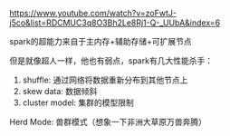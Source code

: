 

https://www.youtube.com/watch?v=zoFwtJ-j5co&list=RDCMUC3q8O3Bh2Le8Rj1-Q-_UUbA&index=6

spark的超能力来自于主内存+辅助存储+可扩展节点

但是就像超人一样，他也有弱点，spark有几大性能杀手：
1. shuffle: 通过网络将数据重新分布到其他节点上
2. skew data: 数据倾斜
3. cluster model: 集群的模型限制

Herd Mode: 兽群模式（想象一下非洲大草原万兽奔腾）

